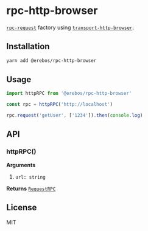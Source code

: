 # rpc-http-browser

[`rpc-request`](../rpc-request) factory using [`transport-http-browser`](../transport-http-browser).

## Installation

```sh
yarn add @erebos/rpc-http-browser
```

## Usage

```js
import httpRPC from '@erebos/rpc-http-browser'

const rpc = httpRPC('http://localhost')

rpc.request('getUser', ['1234']).then(console.log)
```

## API

### httpRPC()

**Arguments**

1.  `url: string`

**Returns** [`RequestRPC`](../rpc-request)

## License

MIT

